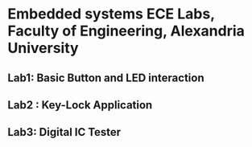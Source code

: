 # Embedded systems ECE Labs, Faculty of Engineering, Alexandria University
## Lab1: Basic Button and LED interaction
## Lab2 : Key-Lock Application
## Lab3: Digital IC Tester
  
